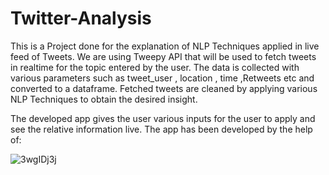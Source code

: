 # Twitter-Analysis
This is a Project done for the explanation of NLP Techniques applied in live feed of Tweets.
We are using Tweepy API that will be used to fetch tweets in realtime for the topic entered by the user.
The data is collected with various parameters such as tweet_user , location , time ,Retweets etc and converted to a dataframe.
Fetched tweets are cleaned by applying various NLP Techniques to obtain the desired insight.

The developed app gives the user various inputs for the user to apply and see the relative information live.
The app has been developed by the help of:

![3wgIDj3j](https://user-images.githubusercontent.com/76935226/132341085-91320b34-7ae2-405a-868a-16235f44d878.png)   


